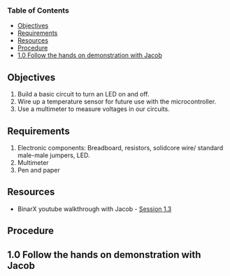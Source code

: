### Table of Contents <!-- omit from toc -->
- [Objectives](#objectives)
- [Requirements](#requirements)
- [Resources](#resources)
- [Procedure](#procedure)
- [1.0 Follow the hands on demonstration with Jacob](#10-follow-the-hands-on-demonstration-with-jacob)

## Objectives
1. Build a basic circuit to turn an LED on and off.
5. Wire up a temperature sensor for future use with the microcontroller.
6. Use a multimeter to measure voltages in our circuits.

## Requirements
1. Electronic components: Breadboard, resistors, solidcore wire/ standard male-male jumpers, LED.
2. Multimeter
3. Pen and paper 

## Resources
-  BinarX youtube walkthrough with Jacob - [Session 1.3](placeholder)

## Procedure
## 1.0 Follow the hands on demonstration with Jacob
